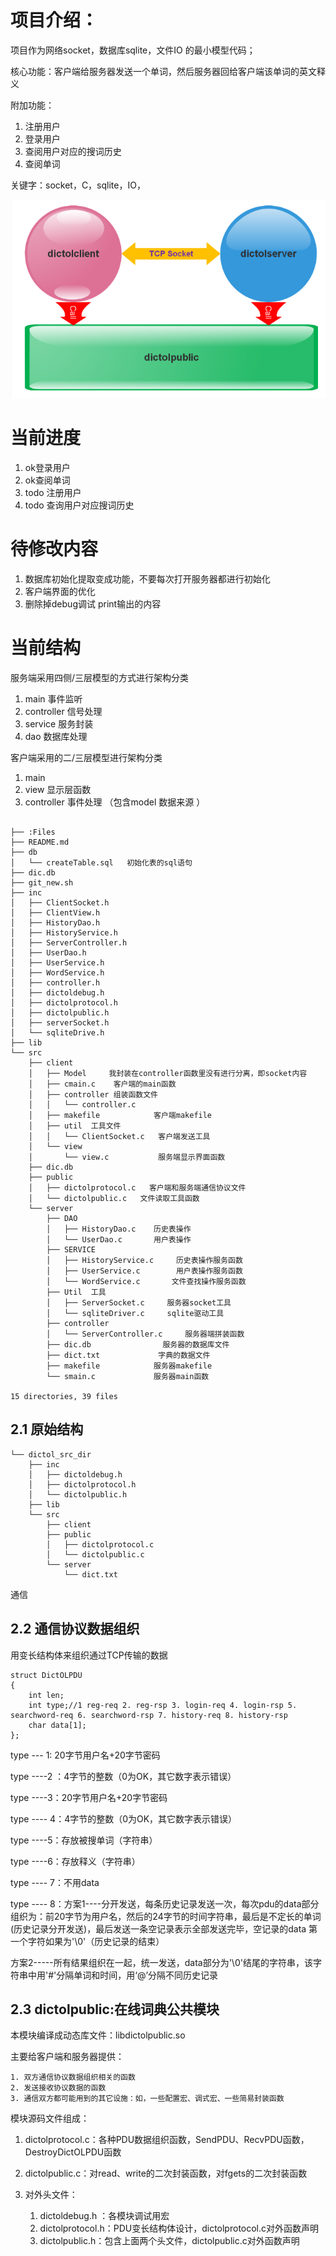 # 项目介绍：

项目作为网络socket，数据库sqlite，文件IO 的最小模型代码；

核心功能：客户端给服务器发送一个单词，然后服务器回给客户端该单词的英文释义

附加功能：

1. 注册用户
  2. 登录用户
  3. 查阅用户对应的搜词历史
  4. 查阅单词

关键字：socket，C，sqlite，IO，

![1652506019319](README.assets/1652506019319.png)



# 当前进度

1. ok登录用户
2. ok查阅单词
3. todo 注册用户
4. todo  查询用户对应搜词历史



# 待修改内容

1. 数据库初始化提取变成功能，不要每次打开服务器都进行初始化
2. 客户端界面的优化
3. 删除掉debug调试 print输出的内容

# 当前结构

服务端采用四侧/三层模型的方式进行架构分类

1. main  事件监听
2. controller  信号处理
3. service   服务封装
4. dao 数据库处理



客户端采用的二/三层模型进行架构分类

1. main
2. view   显示层函数
3. controller 事件处理 （包含model  数据来源 ）



```

├── :Files
├── README.md
├── db
│   └── createTable.sql   初始化表的sql语句
├── dic.db
├── git_new.sh
├── inc
│   ├── ClientSocket.h
│   ├── ClientView.h
│   ├── HistoryDao.h
│   ├── HistoryService.h
│   ├── ServerController.h
│   ├── UserDao.h
│   ├── UserService.h
│   ├── WordService.h
│   ├── controller.h
│   ├── dictoldebug.h
│   ├── dictolprotocol.h 
│   ├── dictolpublic.h
│   ├── serverSocket.h   
│   └── sqliteDrive.h
├── lib
└── src
    ├── client
    │   ├── Model     我封装在controller函数里没有进行分离，即socket内容
    │   ├── cmain.c	   客户端的main函数
    │   ├── controller 组装函数文件
    │   │   └── controller.c 
    │   ├── makefile	        客户端makefile
    │   ├── util  工具文件
    │   │   └── ClientSocket.c   客户端发送工具
    │   └── view
    │       └── view.c           服务端显示界面函数
    ├── dic.db
    ├── public
    │   ├── dictolprotocol.c   客户端和服务端通信协议文件
    │   └── dictolpublic.c   文件读取工具函数
    └── server
        ├── DAO
        │   ├── HistoryDao.c    历史表操作
        │   └── UserDao.c 	 	用户表操作
        ├── SERVICE
        │   ├── HistoryService.c     历史表操作服务函数
        │   ├── UserService.c		 用户表操作服务函数
        │   └── WordService.c		文件查找操作服务函数
        ├── Util  工具
        │   ├── ServerSocket.c     服务器socket工具
        │   └── sqliteDriver.c     sqlite驱动工具
        ├── controller
        │   └── ServerController.c     服务器端拼装函数
        ├── dic.db                服务器的数据库文件
        ├── dict.txt	         字典的数据文件
        ├── makefile			服务器makefile
        └── smain.c             服务器main函数

15 directories, 39 files
```



## 2.1 原始结构

```
└── dictol_src_dir
    ├── inc
    │   ├── dictoldebug.h
    │   ├── dictolprotocol.h
    │   └── dictolpublic.h
    ├── lib
    └── src
        ├── client
        ├── public
        │   ├── dictolprotocol.c
        │   └── dictolpublic.c
        └── server
            └── dict.txt
```



通信

## 2.2 通信协议数据组织

用变长结构体来组织通过TCP传输的数据

```
struct DictOLPDU
{
	int len;
	int type;//1 reg-req 2. reg-rsp 3. login-req 4. login-rsp 5. searchword-req 6. searchword-rsp 7. history-req 8. history-rsp 
	char data[1];
};
```

type --- 1: 20字节用户名+20字节密码

type ----2 ：4字节的整数（0为OK，其它数字表示错误）

type ----3：20字节用户名+20字节密码

type ---- 4：4字节的整数（0为OK，其它数字表示错误）

type ----5：存放被搜单词（字符串）

type ----6：存放释义（字符串）

type ---- 7：不用data

type ---- 8：方案1----分开发送，每条历史记录发送一次，每次pdu的data部分组织为：前20字节为用户名，然后的24字节的时间字符串，最后是不定长的单词(历史记录分开发送)，最后发送一条空记录表示全部发送完毕，空记录的data 第一个字符如果为'\0'（历史记录的结束）

​                    方案2-----所有结果组织在一起，统一发送，data部分为'\0'结尾的字符串，该字符串中用'#'分隔单词和时间，用‘@’分隔不同历史记录



## 2.3 dictolpublic:在线词典公共模块

本模块编译成动态库文件：libdictolpublic.so

主要给客户端和服务器提供：

	1. 双方通信协议数据组织相关的函数
	2. 发送接收协议数据的函数
	3. 通信双方都可能用到的其它设施：如，一些配置宏、调式宏、一些简易封装函数

模块源码文件组成：

1. dictolprotocol.c：各种PDU数据组织函数，SendPDU、RecvPDU函数，DestroyDictOLPDU函数

  2. dictolpublic.c：对read、write的二次封装函数，对fgets的二次封装函数
  3. 对外头文件：
     	1. dictoldebug.h ：各模块调试用宏
     	2. dictolprotocol.h：PDU变长结构体设计，dictolprotocol.c对外函数声明
     	3. dictolpublic.h：包含上面两个头文件，dictolpublic.c对外函数声明


